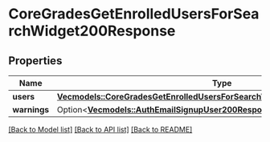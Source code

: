# CoreGradesGetEnrolledUsersForSearchWidget200Response

## Properties

Name | Type | Description | Notes
------------ | ------------- | ------------- | -------------
**users** | [**Vec<models::CoreGradesGetEnrolledUsersForSearchWidget200ResponseUsersInner>**](core_grades_get_enrolled_users_for_search_widget_200_response_users_inner.md) |  | 
**warnings** | Option<[**Vec<models::AuthEmailSignupUser200ResponseWarningsInner>**](auth_email_signup_user_200_response_warnings_inner.md)> |  | [optional]

[[Back to Model list]](../README.md#documentation-for-models) [[Back to API list]](../README.md#documentation-for-api-endpoints) [[Back to README]](../README.md)



